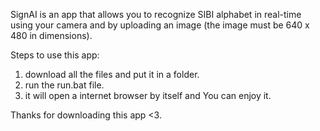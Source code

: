 SignAI is an app that allows you to recognize SIBI alphabet in real-time using your camera and by uploading an image (the image must be 640 x 480 in dimensions).

Steps to use this app:
1. download all the files and put it in a folder.
2. run the run.bat file.
3. it will open a internet browser by itself and You can enjoy it.

Thanks for downloading this app <3.
